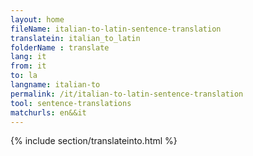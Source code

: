 ```yaml
---
layout: home
fileName: italian-to-latin-sentence-translation
translatein: italian_to_latin
folderName : translate
lang: it
from: it
to: la
langname: italian-to
permalink: /it/italian-to-latin-sentence-translation
tool: sentence-translations
matchurls: en&&it
---
```

{% include section/translateinto.html %}
